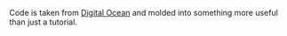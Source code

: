 Code is taken from [Digital Ocean](https://www.digitalocean.com/community/tutorials/how-to-generate-and-add-subtitles-to-videos-using-python-openai-whisper-and-ffmpeg)
and molded into something more useful than just a tutorial.